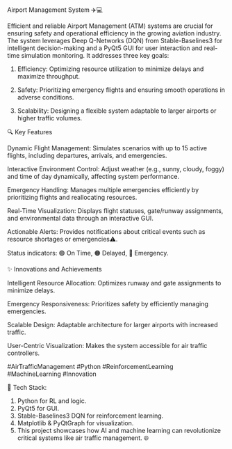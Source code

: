 Airport Management System ✈️💻

Efficient and reliable Airport Management (ATM) systems are crucial for ensuring safety and operational efficiency in the growing aviation industry. The system leverages Deep Q-Networks (DQN) from Stable-Baselines3 for intelligent decision-making and a PyQt5 GUI for user interaction and real-time simulation monitoring. It addresses three key goals:

1. Efficiency: Optimizing resource utilization to minimize delays and maximize throughput.

2. Safety: Prioritizing emergency flights and ensuring smooth operations in adverse conditions.

3. Scalability: Designing a flexible system adaptable to larger airports or higher traffic volumes.


🔍 Key Features

Dynamic Flight Management: Simulates scenarios with up to 15 active flights, including departures, arrivals, and emergencies.

Interactive Environment Control: Adjust weather (e.g., sunny, cloudy, foggy) and time of day dynamically, affecting system performance.

Emergency Handling: Manages multiple emergencies efficiently by prioritizing flights and reallocating resources.

Real-Time Visualization: Displays flight statuses, gate/runway assignments, and environmental data through an interactive GUI.

Actionable Alerts: Provides notifications about critical events such as resource shortages or emergencies⚠️.

Status indicators: 🟢 On Time, 🟠 Delayed, 🔴 Emergency.


✨ Innovations and Achievements

Intelligent Resource Allocation: Optimizes runway and gate assignments to minimize delays.

Emergency Responsiveness: Prioritizes safety by efficiently managing emergencies.

Scalable Design: Adaptable architecture for larger airports with increased traffic.

User-Centric Visualization: Makes the system accessible for air traffic controllers.


#AirTrafficManagement    #Python     #ReinforcementLearning   #MachineLearning     #Innovation


🔧 Tech Stack:
1. Python for RL and logic.
2. PyQt5 for GUI.
3. Stable-Baselines3 DQN for reinforcement learning.
4. Matplotlib & PyQtGraph for visualization.
5. This project showcases how AI and machine learning can revolutionize critical systems like air traffic management. 🌐


